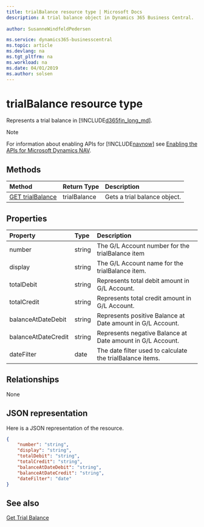 ```yaml
---
title: trialBalance resource type | Microsoft Docs
description: A trial balance object in Dynamics 365 Business Central. 
 
author: SusanneWindfeldPedersen

ms.service: dynamics365-businesscentral
ms.topic: article
ms.devlang: na
ms.tgt_pltfrm: na
ms.workload: na
ms.date: 04/01/2019
ms.author: solsen
---
```


# trialBalance resource type
Represents a trial balance in [!INCLUDE[d365fin_long_md](../../includes/d365fin_long_md.md)].

> [!NOTE]  
> For information about enabling APIs for [!INCLUDE[navnow](../../includes/navnow_md.md)] see [Enabling the APIs for Microsoft Dynamics NAV](../enabling-apis-for-dynamics-nav.md).

## Methods

| Method       | Return Type  |Description|
|:---------------|:--------|:----------|
|[GET trialBalance](../api/dynamics_trialbalance_get.md)|trialBalance|Gets a trial balance object.|

## Properties

| Property     | Type   |Description|
|:---------------|:--------|:----------|
|number|string|The G/L Account number for the trialBalance item|
|display|string|The G/L Account name for the trialBalance item.|
|totalDebit|string|Represents total debit amount in G/L Account.|
|totalCredit|string|Represents total credit amount in G/L Account.|
|balanceAtDateDebit|string|Represents positive Balance at Date amount in G/L Account.|
|balanceAtDateCredit|string|Represents negative Balance at Date amount in G/L Account.|
|dateFilter|date|The date filter used to calculate the trialBalance items.|


## Relationships
None

## JSON representation

Here is a JSON representation of the resource.


```json
{
    "number": "string",
    "display": "string",
    "totalDebit": "string",
    "totalCredit": "string",
    "balanceAtDateDebit": "string",
    "balanceAtDateCredit": "string",
    "dateFilter": "date"
}
```
## See also

[Get Trial Balance](../api/dynamics_trialbalance_get.md)  